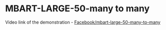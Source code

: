 # MBART-LARGE-50-many to many

Video link of the demonstration - [Facebook/mbart-large-50-many-to-many]('https://drive.google.com/file/d/1rUx2NfDAWHJqqUgGk5YsvcXT5A3-PPv5/view?usp=sharing')